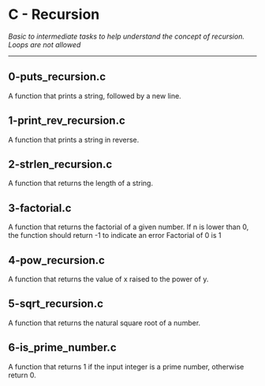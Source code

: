 # C - Recursion
*Basic to intermediate tasks to help understand the concept of recursion. Loops are not allowed*
___
## 0-puts_recursion.c
A function that prints a string, followed by a new line.
## 1-print\_rev\_recursion.c
A function that prints a string in reverse.
## 2-strlen\_recursion.c
A function that returns the length of a string.
## 3-factorial.c
A function that returns the factorial of a given number.
If n is lower than 0, the function should return -1 to indicate an error
Factorial of 0 is 1
## 4-pow\_recursion.c
A function that returns the value of x raised to the power of y.
## 5-sqrt\_recursion.c
A function that returns the natural square root of a number.
## 6-is\_prime\_number.c
A function that returns 1 if the input integer is a prime number, otherwise return 0.
